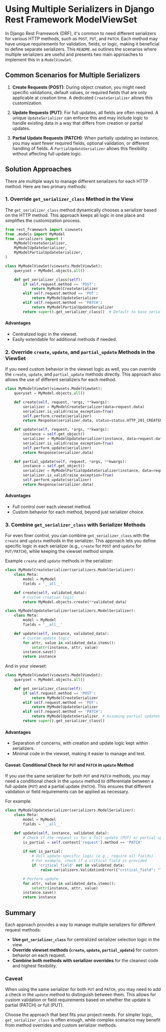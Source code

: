 # Using Multiple Serializers in Django Rest Framework ModelViewSet

In Django Rest Framework (DRF), it's common to need different serializers for various HTTP methods, such as `POST`, `PUT`, and `PATCH`. Each method may have unique requirements for validation, fields, or logic, making it beneficial to define separate serializers. This `README.md` outlines the scenarios where multiple serializers are useful and presents two main approaches to implement this in a `ModelViewSet`.

## Common Scenarios for Multiple Serializers

1. **Create Requests (POST)**: During object creation, you might need specific validations, default values, or required fields that are only applicable at creation time. A dedicated `CreateSerializer` allows this customization.
   
2. **Update Requests (PUT)**: For full updates, all fields are often required. A unique `UpdateSerializer` can enforce this and may include logic to handle existing data in a way that differs from creation or partial updates.

3. **Partial Update Requests (PATCH)**: When partially updating an instance, you may want fewer required fields, optional validation, or different handling of fields. A `PartialUpdateSerializer` allows this flexibility without affecting full update logic.

## Solution Approaches

There are multiple ways to manage different serializers for each HTTP method. Here are two primary methods:

### 1. Override `get_serializer_class` Method in the View

The `get_serializer_class` method dynamically chooses a serializer based on the HTTP method. This approach keeps all logic in one place and simplifies the customization process.

```python
from rest_framework import viewsets
from .models import MyModel
from .serializers import (
    MyModelCreateSerializer,
    MyModelUpdateSerializer,
    MyModelPartialUpdateSerializer,
)

class MyModelViewSet(viewsets.ModelViewSet):
    queryset = MyModel.objects.all()

    def get_serializer_class(self):
        if self.request.method == 'POST':
            return MyModelCreateSerializer
        elif self.request.method == 'PUT':
            return MyModelUpdateSerializer
        elif self.request.method == 'PATCH':
            return MyModelPartialUpdateSerializer
        return super().get_serializer_class()  # Default to base serializer if specified
```

#### Advantages
- Centralized logic in the viewset.
- Easily extendable for additional methods if needed.
  
### 2. Override `create`, `update`, and `partial_update` Methods in the ViewSet

If you need custom behavior in the viewset logic as well, you can override the `create`, `update`, and `partial_update` methods directly. This approach also allows the use of different serializers for each method.

```python
class MyModelViewSet(viewsets.ModelViewSet):
    queryset = MyModel.objects.all()

    def create(self, request, *args, **kwargs):
        serializer = MyModelCreateSerializer(data=request.data)
        serializer.is_valid(raise_exception=True)
        self.perform_create(serializer)
        return Response(serializer.data, status=status.HTTP_201_CREATED)

    def update(self, request, *args, **kwargs):
        instance = self.get_object()
        serializer = MyModelUpdateSerializer(instance, data=request.data)
        serializer.is_valid(raise_exception=True)
        self.perform_update(serializer)
        return Response(serializer.data)

    def partial_update(self, request, *args, **kwargs):
        instance = self.get_object()
        serializer = MyModelPartialUpdateSerializer(instance, data=request.data, partial=True)
        serializer.is_valid(raise_exception=True)
        self.perform_update(serializer)
        return Response(serializer.data)
```

#### Advantages
- Full control over each viewset method.
- Custom behavior for each method, beyond just serializer choice.

### 3. Combine `get_serializer_class` with Serializer Methods

For even finer control, you can combine `get_serializer_class` with the `create` and `update` methods in the serializer. This approach lets you define specific logic in each serializer (e.g., `create` for `POST` and `update` for `PUT/PATCH`), while keeping the viewset method simple.

Example `create` and `update` methods in the serializer:

```python
class MyModelCreateSerializer(serializers.ModelSerializer):
    class Meta:
        model = MyModel
        fields = '__all__'

    def create(self, validated_data):
        # Custom creation logic
        return MyModel.objects.create(**validated_data)

class MyModelUpdateSerializer(serializers.ModelSerializer):
    class Meta:
        model = MyModel
        fields = '__all__'

    def update(self, instance, validated_data):
        # Custom update logic
        for attr, value in validated_data.items():
            setattr(instance, attr, value)
        instance.save()
        return instance
```

And in your viewset:

```python
class MyModelViewSet(viewsets.ModelViewSet):
    queryset = MyModel.objects.all()

    def get_serializer_class(self):
        if self.request.method == 'POST':
            return MyModelCreateSerializer
        elif self.request.method == 'PUT':
            return MyModelUpdateSerializer
        elif self.request.method == 'PATCH':
            return MyModelUpdateSerializer  # Assuming partial updates use the same update logic
        return super().get_serializer_class()
```

#### Advantages
- Separation of concerns, with creation and update logic kept within serializers.
- Minimal code in the viewset, making it easier to manage and test.

#### Caveat: Conditional Check for `PUT` and `PATCH` in `update` Method

If you use the same serializer for both `PUT` and `PATCH` methods, you may need a conditional check in the `update` method to differentiate between a full update (`PUT`) and a partial update (`PATCH`). This ensures that different validation or field requirements can be applied as necessary.

For example:

```python
class MyModelUpdateSerializer(serializers.ModelSerializer):
    class Meta:
        model = MyModel
        fields = '__all__'

    def update(self, instance, validated_data):
        # Check if the request is for a full update (PUT) or partial update (PATCH)
        is_partial = self.context['request'].method == 'PATCH'
        
        if not is_partial:
            # Full update-specific logic (e.g., require all fields)
            # For example, check if a critical field is provided
            if 'critical_field' not in validated_data:
                raise serializers.ValidationError({"critical_field": "This field is required."})

        # Perform update
        for attr, value in validated_data.items():
            setattr(instance, attr, value)
        instance.save()
        return instance
```

## Summary

Each approach provides a way to manage multiple serializers for different request methods:
- **Use `get_serializer_class`** for centralized serializer selection logic in the view.
- **Override viewset methods (`create`, `update`, `partial_update`)** for custom behavior on each request.
- **Combine both methods with serializer overrides** for the cleanest code and highest flexibility.

### Caveat

When using the same serializer for both `PUT` and `PATCH`, you may need to add a check in the `update` method to distinguish between them. This allows for custom validation or field requirements based on whether the update is partial (PATCH) or full (PUT).

Choose the approach that best fits your project needs. For simpler logic, `get_serializer_class` is often enough, while complex scenarios may benefit from method overrides and custom serializer methods.

